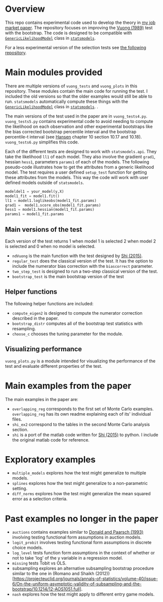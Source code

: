 # Overview

This repo contains experimental code used to develop the theory in [my job market paper](https://drive.google.com/file/d/14FdLzfvJzOyyH0F6itTg2TeE7dgiF9Jd/view). The repository focuses on improving the [Vuong (1989)](https://www.jstor.org/stable/1912557) test with the bootstrap. The code is designed to be compatible with [`GenericLikelihoodModel`](https://www.statsmodels.org/dev/dev/generated/statsmodels.base.model.GenericLikelihoodModel.html) class in [`statsmodels`](https://www.statsmodels.org/stable/index.html).

For a less experimental version of the selection tests see [the following repository](https://github.com/ericschulman/testing_empirical_ex).

# Main modules provided

There are multiple versions of `vuong_tests` and `vuong_plots` in this repository. These modules contain the main code for running the test. I included the old versions so that the older examples would still be able to run.  `statsmodels` automatically compute these things with the [`GenericLikelihoodModel`](https://www.statsmodels.org/dev/dev/generated/statsmodels.base.model.GenericLikelihoodModel.html) class in [`statsmodels`](https://www.statsmodels.org/stable/index.html). .

The main versions of the test used in the paper are in `vuong_tests4.py`. `vuong_tests5.py`  contains experimental code to avoid needing to compute the likelihood on each observation and other experimental bootstraps like the bias corrected bootstrap percentile interval and the bootstrap percentile-t interval (see [Hansen](https://www.ssc.wisc.edu/~bhansen/econometrics/Econometrics.pdf) chapter 10 section 10.17 and 10.18). `vuong_tests6.py` simplifies this code.

Each of the different tests are designed to work with `statsmodels.api`. They take the likelihood `ll1` of each model. They also involve the gradient `grad1`, hessian `hess1`, parameters `params1` of each of the models. The following pseudo-code illustrates how to get the attributes from a generic likelihood model. The test requires a user defined `setup_test` function for getting these attributes from the models. This way the code will work with user defined models outside of `statsmodels`.

```python 
modeldel1 = your_model(y,X)
model1_fit = model1.fit()
ll1 = model1.loglikeobs(model1_fit.params)
grad1 =  model1.score_obs(model1_fit.params)
hess1 = model1.hessian(model1_fit.params)
params1 = model1_fit.params
```

## Main versions of the test

Each version of the test returns 1 when model 1 is selected 2 when model 2 is selected and 0 when no model is selected.

* `ndVuong` is the main function with the test designed by [Shi (2015)](https://onlinelibrary.wiley.com/doi/abs/10.3982/QE382).
* `regular_test` does the classical version of the test. It has the option to include the numerator bias correction with the `biascorrect` parameter. 
* `two_step_test` is designed to run a two-step classical version of the test.
* `bootstrap_test` is the main bootstrap version of the test

## Helper functions

The following helper functions are included:
* `compute_eigen2` is designed to compute the numerator correction described in the paper.
* `bootstrap_distr` computes all of the bootstrap test statistics with resampling.
* `choose_c` chooses the tuning parameter for the module.

## Visualizing performance

`vuong_plots.py` is a module intended for visualizing the performance of the test and evaluate different properties of the test.

# Main examples from the paper

The main examples in the paper are:
* `overlapping_reg` corresponds to the first set of Monte Carlo examples. `overlapping_reg` has its own readme explaining each of its' individual files.
* `shi_ex2` correspond to the tables in the second Monte Carlo analysis section. 
* `shi` is a port of the matlab code written for [Shi (2015)](https://onlinelibrary.wiley.com/doi/abs/10.3982/QE382) to python. I include the original matlab code for reference.

# Exploratory examples

* `multiple_models` explores how the test might generalize to multiple models.
* `splines` explores how the test might generalize to a non-parametric setting.
* `diff_norms` explores how the test might generalize the mean squared error as a selection criteria.

# Past examples no longer in the paper

* `auctions` contains examples similar to [Donald and Paarsch (1993)](https://www.jstor.org/stable/2526953?seq=1) involving testing functional form assumptions in auction models.
* `logit_probit` involves testing functional form assumptions in discrete choice models.
* `log_level` tests function form assumptions in the context of whether or not to take 'log' of the y variable in a regression model.
* `missing` tests Tobit vs OLS.
* subsampling explores an alternative subsampling bootstrap procedure similar to the one in (Romano and Shaikh (2012))[https://projecteuclid.org/journals/annals-of-statistics/volume-40/issue-6/On-the-uniform-asymptotic-validity-of-subsampling-and-the-bootstrap/10.1214/12-AOS1051.full].
* `nash` explores how the test might apply to different entry game models.



